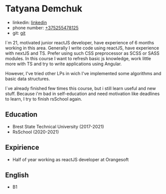 # Tatyana Demchuk


* linkedin: <a href="https://www.linkedin.com/in/%D1%82%D0%B0%D1%82%D1%8C%D1%8F%D0%BD%D0%B0-%D0%B4%D0%B5%D0%BC%D1%87%D1%83%D0%BA-a59262210">linkedin</a> 
* phone number: <a href="+375255478125">+375255478125</a> 
* git: <a href="https://github.com/tv-dem">git</a>

I`m 21, motivated junior reactJS developer, have experience of 6 months working in this area.
Generally I write code using reactJS, have experience with nextJS and TS.
Prefer using such CSS preprocessor as SCSS or SASS modules.
In this course I want to refresh basic js knowledge, work little more with TS and try to write applications using Angular.

However, I've tried other LPs in wich I've implemented some algorithms and basic data structures.

I`ve already finished few times this course, but i still learn useful and new stuff. Because i'm bad in self-education and need motivation like deadlines to learn, I try to finish rsSchool again.

## Education

* Brest State Technical University (2017-2021)
* RsSchool (2020-2021)

## Expirience

* Half of year working as reactJS developer at Orangesoft

## English

* B1

